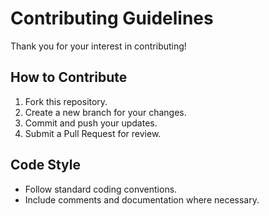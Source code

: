 # Contributing Guidelines

Thank you for your interest in contributing!

## How to Contribute
1. Fork this repository.
2. Create a new branch for your changes.
3. Commit and push your updates.
4. Submit a Pull Request for review.

## Code Style
- Follow standard coding conventions.
- Include comments and documentation where necessary.
